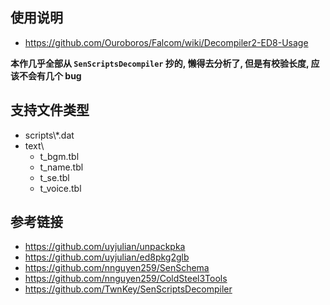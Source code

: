 ## 使用说明

* https://github.com/Ouroboros/Falcom/wiki/Decompiler2-ED8-Usage

**本作几乎全部从 `SenScriptsDecompiler` 抄的, 懒得去分析了, 但是有校验长度, 应该不会有几个 bug**


## 支持文件类型

* scripts\\*.dat
* text\
    * t_bgm.tbl
    * t_name.tbl
    * t_se.tbl
    * t_voice.tbl


## 参考链接

* https://github.com/uyjulian/unpackpka
* https://github.com/uyjulian/ed8pkg2glb
* https://github.com/nnguyen259/SenSchema
* https://github.com/nnguyen259/ColdSteel3Tools
* https://github.com/TwnKey/SenScriptsDecompiler
